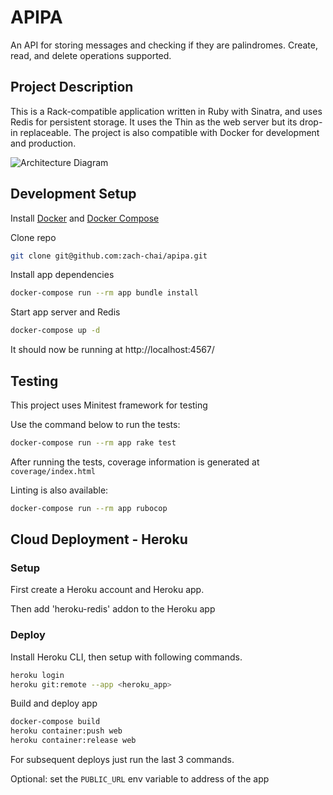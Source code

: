 # APIPA

An API for storing messages and checking if they are palindromes. Create, read, and delete operations supported.

## Project Description

This is a Rack-compatible application written in Ruby with Sinatra, and uses Redis for persistent storage. It uses the Thin as the web server but its drop-in replaceable. The project is also compatible with Docker for development and production.

![Architecture Diagram](https://gist.githubusercontent.com/zach-chai/aa0b1aa7121cdbe175e8ccc0705f56c5/raw/05e5dcea4c0d3eb64cc85b38b827c8cb0fa68070/app_architecture.jpg)

## Development Setup
Install [Docker](https://www.docker.com/) and [Docker Compose](https://docs.docker.com/compose/)

Clone repo
```bash
git clone git@github.com:zach-chai/apipa.git
```
Install app dependencies
```bash
docker-compose run --rm app bundle install
```
Start app server and Redis
```bash
docker-compose up -d
```
It should now be running at http://localhost:4567/

## Testing

This project uses Minitest framework for testing

Use the command below to run the tests:
```bash
docker-compose run --rm app rake test
```
After running the tests, coverage information is generated at `coverage/index.html`

Linting is also available:
```bash
docker-compose run --rm app rubocop
```

## Cloud Deployment - Heroku

### Setup
First create a Heroku account and Heroku app.

Then add 'heroku-redis' addon to the Heroku app

### Deploy
Install Heroku CLI, then setup with following commands.
```bash
heroku login
heroku git:remote --app <heroku_app>
```
Build and deploy app
```bash
docker-compose build
heroku container:push web
heroku container:release web
```
For subsequent deploys just run the last 3 commands.

Optional: set the `PUBLIC_URL` env variable to address of the app
